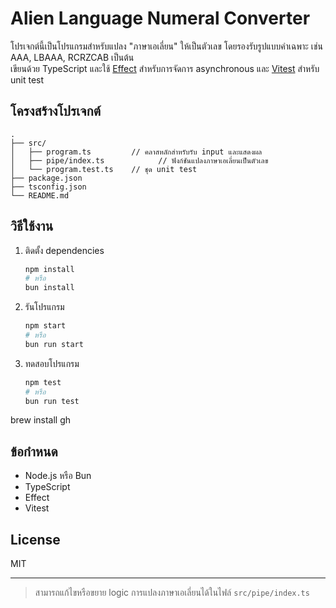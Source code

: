 # Alien Language Numeral Converter

โปรเจกต์นี้เป็นโปรแกรมสำหรับแปลง "ภาษาเอเลี่ยน" ให้เป็นตัวเลข โดยรองรับรูปแบบคำเฉพาะ เช่น AAA, LBAAA, RCRZCAB เป็นต้น  
เขียนด้วย TypeScript และใช้ [Effect](https://effect.website/) สำหรับการจัดการ asynchronous และ [Vitest](https://vitest.dev/) สำหรับ unit test

## โครงสร้างโปรเจกต์

```
.
├── src/
│   ├── program.ts         // คลาสหลักสำหรับรับ input และแสดงผล
│   ├── pipe/index.ts            // ฟังก์ชันแปลงภาษาเอเลี่ยนเป็นตัวเลข
│   └── program.test.ts    // ชุด unit test
├── package.json
├── tsconfig.json
└── README.md
```

## วิธีใช้งาน

1. ติดตั้ง dependencies  
   ```sh
   npm install
   # หรือ
   bun install
   ```

2. รันโปรแกรม  
   ```sh
   npm start
   # หรือ
   bun run start
   ```

3. ทดสอบโปรแกรม  
   ```sh
   npm test
   # หรือ
   bun run test
   ```
brew install gh

## ข้อกำหนด

- Node.js หรือ Bun
- TypeScript
- Effect
- Vitest

## License

MIT

---

> สามารถแก้ไขหรือขยาย logic การแปลงภาษาเอเลี่ยนได้ในไฟล์ `src/pipe/index.ts`